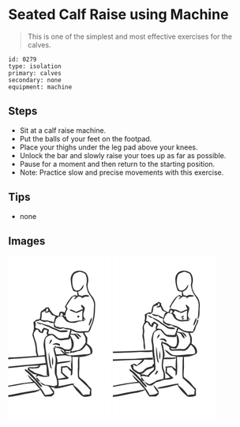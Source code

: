 # Seated Calf Raise using Machine
> This is one of the simplest and most effective exercises for the calves.

``` 
id: 0279 
type: isolation 
primary: calves 
secondary: none 
equipment: machine 
``` 

## Steps

 - Sit at a calf raise machine.
 - Put the balls of your feet on the footpad.
 - Place your thighs under the leg pad above your knees.
 - Unlock the bar and slowly raise your toes up as far as possible.
 - Pause for a moment and then return to the starting position.
 - Note: Practice slow and precise movements with this exercise.

## Tips

 - none

## Images

<svg width="208" height="250pt" viewBox="0 0 156 250" xmlns="http://www.w3.org/2000/svg">
  <g fill="#FFF">
    <path d="M0 0h156v250H0v-35.53c11.8-.96 23.2-4.55 34.91-6.19 4.51-.9 9.59-1.4 13.09-4.71.33.2.99.61 1.32.81 1.82 3.36 3.88 6.6 6.35 9.53 2.8-.19 5.62-.11 8.43-.19 2.61.26 3.93-2.43 5.63-3.93-.07-1.33-.12-2.66-.15-3.99-1.59-2.18-3.38-4.21-5.23-6.17 2.51.32 5.02.57 7.54.77l-3.64 1.32c10.25.24 19.87-3.5 29.75-5.57 2.96 5.97 7.78 10.69 12.44 15.34 4.07 4.37 10.86 3 15.77.97-.07-3.5-.02-7.01-.02-10.51-2.39-2.02-4.54-4.31-6.32-6.89-3.04-4.32-7.59-7.16-11.62-10.44-1.05-2.67-.63-5.74-.59-8.57.83-7.44.15-14.93.46-22.39 6.79.08 13.55-1.48 19.25-5.25 2.25-6.25-2.51-11.95-7.76-14.68.26-3.19.85-6.43.37-9.63-1.45-2.44-3.5-4.53-4.32-7.32 2.17-.25 4.39-.22 6.52-.73 2.71-2.09 3.17-5.77 4.28-8.8 4.66-8.6 5.31-18.73 5.44-28.34.28-3.72.48-7.55-1.02-11.06-1.27-4.25-4.81-7.12-6.96-10.86-2.95-4.72-4.35-10.69-2.71-16.12 1.19-5.05-.04-10.69-3.29-14.74-4.01-2.57-9.15-4.06-13.87-2.6-6.25.81-9.65 7.76-9.17 13.54.36 5.07 1.16 10.23 3.21 14.91.99 2.73 4.38 2.35 6.64 3.01.17 2.21.29 4.41.41 6.61-3.66-3.23-8.18-.22-10.68 2.92-3.31 4.03-5.87 8.62-8.34 13.19.67 1.12 1.33 2.23 1.99 3.36-.9 1.78-1.77 3.56-2.64 5.35-2.32-1.25-4.92-1.69-7.42-.72-.45 2.01-.93 4.02-1.45 6.02-1.65-.36-3.25-.85-4.86-1.35-4-.88-5.72-4.75-8.12-7.61-.65-1.43-1.36-2.82-2.14-4.18-1.37.05-2.73.1-4.1.16-2.09 2.51-5.07 3.96-7.5 6.07-2.17 3.46-.21 8.04-2.38 11.5-1.67.48-3.43.58-5.09 1.11-1.63 1.08-2.93 2.56-4.36 3.87.97 4.77 1.48 9.91-.32 14.56-.54 1.95-1.5 4.01-.73 6.05 2.47 7.14 4.86 14.52 4.75 22.17-.02 2.76.96 5.36 1.9 7.92-14.55.89-29.07 2.55-43.65 2.62V0z"/>
    <path d="M99.26 29.26c2.2-3.11 6.3-3.76 9.71-4.81 2.75 1.33 6.55 1.28 8.38 4.05 2.33 4.84 2.63 10.41 1.14 15.54.67 5.09 1.5 10.53 4.73 14.75 3.56 4.77 7.14 9.96 7.27 16.15-.86 9.76-.27 19.98-4.21 29.17-2.22 3.25-2.92 7.18-4.68 10.63-6.81-.54-14.03 1.83-20.48-1.21-3.84-1.77-7.82-3.58-12.14-3.57-2.1-.24-4.51.19-6.24-1.34-.64.15-1.94.46-2.58.61-2.5-.71-5.05-1.17-7.6-1.61-1.35-.62-1.62-2.33-2.42-3.47.92-2.63 1.62-5.34 2.31-8.04 1.22-1.26 2.65-2.3 3.93-3.5 1.77-.09 3.55-.2 5.32-.37 3.3 2.42 4.67 6.97 8.72 8.41 4.17 1.37 8.81 2.14 13.06.57 4.11-1.45 8.37-2.36 12.74-1.81-.9-1.07-1.75-2.17-2.57-3.31 1.47.6 2.91 1.25 4.38 1.85-1.6-2.51-4.37-4.69-3.87-8-.26-3.82 2.55-7.15 2.02-10.98-1.23-1.79-2.96-3.15-4.54-4.62-3.27 3.04 3.23 4.78 1.18 7.37-.41.01-1.24.05-1.66.07-2.55 1.45-5.27 2.58-8.05 3.56-2.91-1.72-5.87-3.64-9.38-3.69v1.58c3.33 1.24 6.57 2.75 9.97 3.82 3.22-.91 6.15-2.49 9.08-4.06.02 2.66-.42 5.31-.3 7.98-.08 2.53.73 5.28-.68 7.58-6.1-1.02-11.88 2.61-17.94 1.1-2.46-.24-3.93-2.52-5.65-4.02-.03-.65-.1-1.94-.13-2.58-1.63-.59-3.25-1.22-4.83-1.91 1.27-.31 2.58-.29 3.88-.21-.48-3.68 1.04-7.03 3.13-9.95-.73-1.38-1.43-2.77-2.13-4.17 3.65-4.99 6.46-10.57 10.68-15.12 1.4.21 2.8.4 4.21.58-1.34 1.28-2.43 2.77-3.15 4.47 2.3-1.26 4.21-3.08 6.36-4.55 1.95-.55 3.9.7 5.82 1.01-.17.49-.49 1.45-.65 1.93 2.33-1.27 4.59-3.5 7.46-2.86 1.47.14 4.07.64 3.84-1.67-3.36-1.4-7.21-1.63-10.23.67-1.71-.47-3.42-.9-5.14-1.26a72.69 72.69 0 0 0-1.44-5.25c4.59-1.55 9.18-5.62 8.47-10.92-2.34 3.62-4.34 8.71-9.31 9.08-4.24.99-6.31-3.54-7.09-6.9-1.13-5.51-1.31-11.64 1.3-16.77m7 61.94c-2.15.13-1.84 3.54.39 2.54 2.08-.24 1.86-3.41-.39-2.54m16.37 12.57c-.77.98.06 1.72.64 2.44 1.76-3.89 4.18-7.78 4.06-12.18-2.92 2.41-3.44 6.39-4.7 9.74zM58.09 80.38c.64.07 1.92.22 2.56.29l-.15 2.9c-.4.38-1.22 1.12-1.62 1.49-.79-.18-2.37-.53-3.16-.71.05 4.2 4.72 1.7 6.74.69 1.08 1.51 2.03 3.11 3.15 4.59 1.49 1.91 5.14.82 6.21 3.03-1.52 2.48-1.96 5.35-2.2 8.2-3.57-.8-7.09-1.8-10.65-2.64-2.74.37-5.46-.1-8.17-.49-.33-.63-.64-1.27-.94-1.9 1.43-2.84.88-6.05.85-9.09 2.11-1.22 4.18-2.81 6.76-2.71.2-1.22.41-2.43.62-3.65z"/>
    <path d="M80.07 87.09c1.18.66 2.98.96 2.9 2.69-.32.55-.98 1.65-1.3 2.2-1.05-.13-2.09-.24-3.13-.36.53-1.5 1.04-3.02 1.53-4.53zM47.89 97.84c2.03.95 4.03 2.03 6.22 2.57 1.99.19 3.94-.48 5.93-.54 2.79 1.25 5.98 3.61 9.08 1.94-.34 2.37-.03 4.73.8 6.97 2.38.71 4.65 1.74 7.05 2.4 2.38.83 4.74-.48 7.01-1.07 3 2.34 6.87 1.89 10.4 2.51-1.12 4.03-2.31 8.03-3.45 12.06-5.23-.38-10.89 2.82-15.72-.06-2.52-1.74-4.5-4.22-7.29-5.56-2.33-.32-4.69-.03-7.02-.14-.33-2.15.54-4.18 1.11-6.21-2.31-1.86-5.24-2.61-8.06-3.29-1.91 1.85-3.03 4.23-3.79 6.74-1.14-1.56-1.86-3.61-3.55-4.68-1.87-.68-3.82-1.13-5.65-1.95.35-1.89.62-3.8.95-5.69-.33-1.01-.66-2.01-.99-3.02 1.72-2.28 4.89-1.29 6.97-2.98m-5.37 3.09c1.78 2.14 4.67 2.64 7 3.94l-.25-1.78c4.11 2.6 8.85 3.75 13.28 5.61 3.93 2.66 8.69 3.52 12.8 5.82 4.35 2.77 9.67 1.57 14.47 1.16l.48-1.59c-4.26-2.29-9.27 1-13.53-1.3-3.86-1.81-7.99-3-11.71-5.09-4.39-2.61-9.65-2.9-14.27-4.98-2.86-.12-5.41-1.64-8.27-1.79z"/>
    <path d="M52.26 117.49c.94-1.76 1.68-3.61 2.5-5.42 1.56.42 3.13.83 4.71 1.21-.85 2.43-2.12 5.47.17 7.55-5.41 3.5-5.89 10.34-6.12 16.15.94 4.59 1.84 9.2 1.79 13.91-3.18.38-6.35.75-9.53 1.11-2.96-7.73-1.29-16.49-4.9-23.97-.52-2.75-1.83-5.29-2.27-8.05-.07-3.16 2.17-5.5 4.01-7.78.73.17 2.18.52 2.9.7.61 3.22 3.59 4.93 6.74 4.59zM96.32 113.53c5.07 3.11 11.22 4.35 17.11 3.59.56 2.22 1.95 4 3.2 5.86 1.09 2.83.78 5.96.86 8.93-2.68 4.42-5.75 9.2-10.67 11.33-3.15.78-6.36 1.27-9.52 2.03-.61-.32-1.21-.65-1.81-.98 2.6-2.84 4.34-6.39 3.88-10.33.48-5.56-4.01-9.56-5.6-14.45 2.06.69 4.22.97 6.39.72 2.1 1.74 3.36 4.24 5.35 6.08.95.16 2.25.54 2.65-.67-1.53-2.73-4.01-4.71-5.88-7.18-2.43.22-4.88.33-7.3-.03.45-1.63.9-3.26 1.34-4.9m6.33 4.31c2.5 2.06 4.63 6.2 8.3 5.9-1.76-3.06-4.73-5.42-8.3-5.9z"/>
    <path d="M56.55 126.56c1.56-4.13 5.97-5.42 9.88-6.15 4.52 2.74 7.76 7.82 13.48 8.19 4.42-.32 8.8-1.09 13.19-1.61.2-.75.59-2.25.79-3 1.81 5.05 3.38 10.71 1.59 15.98-.74 2.21-3.43 2.85-5.5 2.55-2.65.04-5.21-.75-7.29-2.4-2.97-2.21-6.89-1.92-10.37-1.59-.02-.49-.07-1.47-.1-1.96-1.14 1.25-2.27 2.49-3.45 3.7-.06 5.43 2.54 10.38 3.03 15.72 1.04 8.49-2.98 17.09-.3 25.47 2.04 4.77 3.35 9.97 2.46 15.18-2.19.63-4.41 2.11-6.75 1.22-3.67-1.03-7.45-1.44-11.24-1.74-2.83-1.35-5.39-3.22-8.24-4.54 1.5 1.72 2.98 3.58 4.98 4.75 2.98 1.19 6.52.64 9.22 2.54 2.33 2.86 4.21 6.07 6.24 9.15-3.22 3.34-8.05 3.04-12.28 3.49-3.36-7.34-8.76-13.37-14.01-19.38-4.53-3.58-8.36-7.91-12.65-11.75 1.78 4.4 5.15 7.78 8.34 11.17-12.63 1.14-25.08 3.69-37.57 5.91v-26.78c15.69-.93 31.22-4.23 46.98-3.73-4.62 3.87-11.09 2.05-16.59 2.83-.38 1.07-.76 2.15-1.13 3.22 4.24 3.06 8.28 8.24 14.08 7.3-.71 1.41-1.4 2.82-2.01 4.29 1.4-.75 2.77-1.55 4.15-2.34 5.37 1.94 11.29 2.53 16.85 1.02-.21-10.53-3.52-20.7-4.18-31.19-.69-8.49-3.19-17-1.6-25.52m7.7 1.43c-.75 2.11-1.6 4.19-2.34 6.32 2.56-1.49 4.42-3.96 4.28-7.03-.48.17-1.46.53-1.94.71m2.55 7.46c3.98-.61 8.17-.78 11.45 1.99.11-.94.23-1.88.35-2.81-3.46-3.03-8.7-2.37-11.8.82m-5.18 10.99c-.83 7.55.43 15.19 2.01 22.58.23 1.53 1.83 2.11 3.01 2.79-.43-1.04-.91-2.06-1.38-3.07-1.23-7.43-2.41-14.87-3.64-22.3m5.31 6.48c-.06 4.7-1.54 9.72.48 14.19 1.17-4.67 1.12-9.62-.48-14.19m-41.64 19.19c-.26 1.33-.08 2.72 1.29 3.36 3.89 2.71 6.66 6.62 10.24 9.69 4.61 4.2 7.78 9.82 12.63 13.72l2.27.7c-1.42-3.86-4.74-6.5-7.09-9.77-6.1-6.25-11.09-14-19.34-17.7m16.87 13.62c1.6 2.31 3.05 5.14 6.29 5.39-1.42-2.04-3-3.94-4.5-5.9l1.68-.65c-1.17.34-2.34.7-3.47 1.16z"/>
    <path d="M118.54 135.42c3.95 3.08 7.37 7.79 6.24 13.07-3.89 1.89-8.24.84-12.35 1.67-6.28.52-12.56 1.31-18.87 1.03 4.15 2.42 2.62 7.1 2.11 10.9-.73 3.44-.1 6.93-.11 10.39a36.208 36.208 0 0 0-6.39-4.96c-2.96.23-5.93.42-8.88.84-.01 3.31-.44 6.62-.08 9.92 2.56 1.98 4.67 4.45 7.03 6.65-3.87.58-7.59 1.93-11.51 2.09-.68-2.69-2.21-5.2-2.09-8.05.1-4.76-.34-9.58.64-14.27 6.37-1.33 12.91-1.92 19.22-3.4.4-.38 1.18-1.13 1.57-1.51-6.83.3-13.65 1.23-20.43 2.15.32-3.26-.35-6.46-1.6-9.46 4.33-.42 8.63-1.24 12.98-1.22 2.95.38 5.82 1.29 8.82 1.37-2.19-2.15-5.63-2.14-7.87-4.31 1.69-.07 3.39-.08 5.09-.02.16-.49.47-1.46.63-1.94-1.72.15-3.44.27-5.16.33-.11-.49-.34-1.48-.45-1.97 2.51-.14 5.32.73 7.56-.76.55 1.65-1.46 2.23-1.59 3.74 4.43-.22 8.8-.83 12.83-2.74 6.02.03 9.55-5.18 12.66-9.54z"/>
    <path d="M70.01 139.4c5.11.68 10.15 1.99 14.59 4.68.32 1.47.76 2.91 1.3 4.3-1.82-2.39-3.94-4.7-6.99-5.46 1.62 2.47 3.69 4.59 5.89 6.54-4 .04-8 .16-11.99.33-.72-2.82-1.53-5.61-2.49-8.35l1.66.08c-.49-.53-1.48-1.59-1.97-2.12zM15.99 156.13c13.1-.97 26.19-2.21 39.29-3.14.54 3.35 1.1 6.69 1.67 10.04-18.92 2.54-38.01 3.08-56.95 5.45v-11.19c5.3-.78 10.65-.99 15.99-1.16zM97.39 153.52c3.1.17 6.21.22 9.33.15-1.67 6.35-.32 12.97-1.09 19.42.04 4.29-.22 8.72.73 12.9 6.06 5.79 12.49 11.23 18.02 17.57-.3 2.46-.54 4.94-.81 7.42-3.3-.35-6.6-.06-9.82.71-3.81-5.82-8.6-11.2-14.49-14.95.19-.75.37-1.51.52-2.28-2.01-.29-4.06-.2-6.03.3-5.7 1.36-11.49 2.36-17.22 3.57.02-3.28.01-6.56-.5-9.8 4.79-.25 9.68-.2 14.32-1.57.63-.48 1.06-1.18 1.58-1.77-3.74-2.2-6.63-5.46-9.88-8.27.09-2.3.2-4.59.28-6.88 2.38-.18 4.77-.41 7.14-.79 1.53 2.3 3.09 4.68 5.58 6.04.2 2.21.12 4.42-.18 6.62 3.11-.25 2.53-3.71 2.7-5.91.8-7.49-.23-14.99-.18-22.48zM49.13 166.47c2.82-.36 5.67-.43 8.49-.83 1.27 5.18.2 10.5 1.02 15.73.57.09 1.7.28 2.27.37-2.5.57-5.24 1.24-7.69.09-5.08-2.54-11.39-2.33-15.81-6.2-1.3-1.05-2.82-1.75-4.34-2.38-.41-.56-1.22-1.69-1.63-2.26 5.04.47 10.18.63 15.11-.71 1.01-1.16 1.63-2.6 2.58-3.81zM14.84 196.54c8.26-1.87 16.71-2.92 25.16-3.39 2.5 3.36 5.16 6.64 8.42 9.3-1.75.74-3.54 1.38-5.41 1.73-10.38 1.92-20.9 3.12-31.19 5.54-3.89.85-7.82 1.53-11.75 2.21l-.07-.87v-11.84c4.86-1.34 9.93-1.61 14.84-2.68z"/>
  </g>
  <g fill="#333">
    <path d="M104.05 23.53c4.72-1.46 9.86.03 13.87 2.6 3.25 4.05 4.48 9.69 3.29 14.74-1.64 5.43-.24 11.4 2.71 16.12 2.15 3.74 5.69 6.61 6.96 10.86 1.5 3.51 1.3 7.34 1.02 11.06-.13 9.61-.78 19.74-5.44 28.34-1.11 3.03-1.57 6.71-4.28 8.8-2.13.51-4.35.48-6.52.73.82 2.79 2.87 4.88 4.32 7.32.48 3.2-.11 6.44-.37 9.63 5.25 2.73 10.01 8.43 7.76 14.68-5.7 3.77-12.46 5.33-19.25 5.25-.31 7.46.37 14.95-.46 22.39-.04 2.83-.46 5.9.59 8.57 4.03 3.28 8.58 6.12 11.62 10.44 1.78 2.58 3.93 4.87 6.32 6.89 0 3.5-.05 7.01.02 10.51-4.91 2.03-11.7 3.4-15.77-.97-4.66-4.65-9.48-9.37-12.44-15.34-9.88 2.07-19.5 5.81-29.75 5.57l3.64-1.32c-2.52-.2-5.03-.45-7.54-.77 1.85 1.96 3.64 3.99 5.23 6.17.03 1.33.08 2.66.15 3.99-1.7 1.5-3.02 4.19-5.63 3.93-2.81.08-5.63 0-8.43.19-2.47-2.93-4.53-6.17-6.35-9.53-.33-.2-.99-.61-1.32-.81-3.5 3.31-8.58 3.81-13.09 4.71-11.71 1.64-23.11 5.23-34.91 6.19v-3.41l.07.87c3.93-.68 7.86-1.36 11.75-2.21 10.29-2.42 20.81-3.62 31.19-5.54 1.87-.35 3.66-.99 5.41-1.73-3.26-2.66-5.92-5.94-8.42-9.3-8.45.47-16.9 1.52-25.16 3.39-4.91 1.07-9.98 1.34-14.84 2.68v-1.76c12.49-2.22 24.94-4.77 37.57-5.91-3.19-3.39-6.56-6.77-8.34-11.17 4.29 3.84 8.12 8.17 12.65 11.75 5.25 6.01 10.65 12.04 14.01 19.38 4.23-.45 9.06-.15 12.28-3.49-2.03-3.08-3.91-6.29-6.24-9.15-2.7-1.9-6.24-1.35-9.22-2.54-2-1.17-3.48-3.03-4.98-4.75 2.85 1.32 5.41 3.19 8.24 4.54 3.79.3 7.57.71 11.24 1.74 2.34.89 4.56-.59 6.75-1.22.89-5.21-.42-10.41-2.46-15.18-2.68-8.38 1.34-16.98.3-25.47-.49-5.34-3.09-10.29-3.03-15.72 1.18-1.21 2.31-2.45 3.45-3.7.03.49.08 1.47.1 1.96 3.48-.33 7.4-.62 10.37 1.59 2.08 1.65 4.64 2.44 7.29 2.4 2.07.3 4.76-.34 5.5-2.55 1.79-5.27.22-10.93-1.59-15.98-.2.75-.59 2.25-.79 3-4.39.52-8.77 1.29-13.19 1.61-5.72-.37-8.96-5.45-13.48-8.19-3.91.73-8.32 2.02-9.88 6.15-1.59 8.52.91 17.03 1.6 25.52.66 10.49 3.97 20.66 4.18 31.19-5.56 1.51-11.48.92-16.85-1.02-1.38.79-2.75 1.59-4.15 2.34.61-1.47 1.3-2.88 2.01-4.29-5.8.94-9.84-4.24-14.08-7.3.37-1.07.75-2.15 1.13-3.22 5.5-.78 11.97 1.04 16.59-2.83-15.76-.5-31.29 2.8-46.98 3.73v-2.2c18.94-2.37 38.03-2.91 56.95-5.45-.57-3.35-1.13-6.69-1.67-10.04-13.1.93-26.19 2.17-39.29 3.14-5.34.17-10.69.38-15.99 1.16v-2.68c14.58-.07 29.1-1.73 43.65-2.62-.94-2.56-1.92-5.16-1.9-7.92.11-7.65-2.28-15.03-4.75-22.17-.77-2.04.19-4.1.73-6.05 1.8-4.65 1.29-9.79.32-14.56 1.43-1.31 2.73-2.79 4.36-3.87 1.66-.53 3.42-.63 5.09-1.11 2.17-3.46.21-8.04 2.38-11.5 2.43-2.11 5.41-3.56 7.5-6.07 1.37-.06 2.73-.11 4.1-.16.78 1.36 1.49 2.75 2.14 4.18 2.4 2.86 4.12 6.73 8.12 7.61 1.61.5 3.21.99 4.86 1.35.52-2 1-4.01 1.45-6.02 2.5-.97 5.1-.53 7.42.72.87-1.79 1.74-3.57 2.64-5.35-.66-1.13-1.32-2.24-1.99-3.36 2.47-4.57 5.03-9.16 8.34-13.19 2.5-3.14 7.02-6.15 10.68-2.92-.12-2.2-.24-4.4-.41-6.61-2.26-.66-5.65-.28-6.64-3.01-2.05-4.68-2.85-9.84-3.21-14.91-.48-5.78 2.92-12.73 9.17-13.54m-4.79 5.73c-2.61 5.13-2.43 11.26-1.3 16.77.78 3.36 2.85 7.89 7.09 6.9 4.97-.37 6.97-5.46 9.31-9.08.71 5.3-3.88 9.37-8.47 10.92a72.69 72.69 0 0 1 1.44 5.25c1.72.36 3.43.79 5.14 1.26 3.02-2.3 6.87-2.07 10.23-.67.23 2.31-2.37 1.81-3.84 1.67-2.87-.64-5.13 1.59-7.46 2.86.16-.48.48-1.44.65-1.93-1.92-.31-3.87-1.56-5.82-1.01-2.15 1.47-4.06 3.29-6.36 4.55.72-1.7 1.81-3.19 3.15-4.47-1.41-.18-2.81-.37-4.21-.58-4.22 4.55-7.03 10.13-10.68 15.12.7 1.4 1.4 2.79 2.13 4.17-2.09 2.92-3.61 6.27-3.13 9.95-1.3-.08-2.61-.1-3.88.21 1.58.69 3.2 1.32 4.83 1.91.03.64.1 1.93.13 2.58 1.72 1.5 3.19 3.78 5.65 4.02 6.06 1.51 11.84-2.12 17.94-1.1 1.41-2.3.6-5.05.68-7.58-.12-2.67.32-5.32.3-7.98-2.93 1.57-5.86 3.15-9.08 4.06-3.4-1.07-6.64-2.58-9.97-3.82v-1.58c3.51.05 6.47 1.97 9.38 3.69 2.78-.98 5.5-2.11 8.05-3.56.42-.02 1.25-.06 1.66-.07 2.05-2.59-4.45-4.33-1.18-7.37 1.58 1.47 3.31 2.83 4.54 4.62.53 3.83-2.28 7.16-2.02 10.98-.5 3.31 2.27 5.49 3.87 8-1.47-.6-2.91-1.25-4.38-1.85.82 1.14 1.67 2.24 2.57 3.31-4.37-.55-8.63.36-12.74 1.81-4.25 1.57-8.89.8-13.06-.57-4.05-1.44-5.42-5.99-8.72-8.41-1.77.17-3.55.28-5.32.37-1.28 1.2-2.71 2.24-3.93 3.5-.69 2.7-1.39 5.41-2.31 8.04.8 1.14 1.07 2.85 2.42 3.47 2.55.44 5.1.9 7.6 1.61.64-.15 1.94-.46 2.58-.61 1.73 1.53 4.14 1.1 6.24 1.34 4.32-.01 8.3 1.8 12.14 3.57 6.45 3.04 13.67.67 20.48 1.21 1.76-3.45 2.46-7.38 4.68-10.63 3.94-9.19 3.35-19.41 4.21-29.17-.13-6.19-3.71-11.38-7.27-16.15-3.23-4.22-4.06-9.66-4.73-14.75 1.49-5.13 1.19-10.7-1.14-15.54-1.83-2.77-5.63-2.72-8.38-4.05-3.41 1.05-7.51 1.7-9.71 4.81M58.09 80.38c-.21 1.22-.42 2.43-.62 3.65-2.58-.1-4.65 1.49-6.76 2.71.03 3.04.58 6.25-.85 9.09.3.63.61 1.27.94 1.9 2.71.39 5.43.86 8.17.49 3.56.84 7.08 1.84 10.65 2.64.24-2.85.68-5.72 2.2-8.2-1.07-2.21-4.72-1.12-6.21-3.03-1.12-1.48-2.07-3.08-3.15-4.59-2.02 1.01-6.69 3.51-6.74-.69.79.18 2.37.53 3.16.71.4-.37 1.22-1.11 1.62-1.49l.15-2.9c-.64-.07-1.92-.22-2.56-.29m21.98 6.71c-.49 1.51-1 3.03-1.53 4.53 1.04.12 2.08.23 3.13.36.32-.55.98-1.65 1.3-2.2.08-1.73-1.72-2.03-2.9-2.69M47.89 97.84c-2.08 1.69-5.25.7-6.97 2.98.33 1.01.66 2.01.99 3.02-.33 1.89-.6 3.8-.95 5.69 1.83.82 3.78 1.27 5.65 1.95 1.69 1.07 2.41 3.12 3.55 4.68.76-2.51 1.88-4.89 3.79-6.74 2.82.68 5.75 1.43 8.06 3.29-.57 2.03-1.44 4.06-1.11 6.21 2.33.11 4.69-.18 7.02.14 2.79 1.34 4.77 3.82 7.29 5.56 4.83 2.88 10.49-.32 15.72.06 1.14-4.03 2.33-8.03 3.45-12.06-3.53-.62-7.4-.17-10.4-2.51-2.27.59-4.63 1.9-7.01 1.07-2.4-.66-4.67-1.69-7.05-2.4-.83-2.24-1.14-4.6-.8-6.97-3.1 1.67-6.29-.69-9.08-1.94-1.99.06-3.94.73-5.93.54-2.19-.54-4.19-1.62-6.22-2.57m4.37 19.65c-3.15.34-6.13-1.37-6.74-4.59-.72-.18-2.17-.53-2.9-.7-1.84 2.28-4.08 4.62-4.01 7.78.44 2.76 1.75 5.3 2.27 8.05 3.61 7.48 1.94 16.24 4.9 23.97 3.18-.36 6.35-.73 9.53-1.11.05-4.71-.85-9.32-1.79-13.91.23-5.81.71-12.65 6.12-16.15-2.29-2.08-1.02-5.12-.17-7.55-1.58-.38-3.15-.79-4.71-1.21-.82 1.81-1.56 3.66-2.5 5.42m44.06-3.96c-.44 1.64-.89 3.27-1.34 4.9 2.42.36 4.87.25 7.3.03 1.87 2.47 4.35 4.45 5.88 7.18-.4 1.21-1.7.83-2.65.67-1.99-1.84-3.25-4.34-5.35-6.08-2.17.25-4.33-.03-6.39-.72 1.59 4.89 6.08 8.89 5.6 14.45.46 3.94-1.28 7.49-3.88 10.33.6.33 1.2.66 1.81.98 3.16-.76 6.37-1.25 9.52-2.03 4.92-2.13 7.99-6.91 10.67-11.33-.08-2.97.23-6.1-.86-8.93-1.25-1.86-2.64-3.64-3.2-5.86-5.89.76-12.04-.48-17.11-3.59m22.22 21.89c-3.11 4.36-6.64 9.57-12.66 9.54-4.03 1.91-8.4 2.52-12.83 2.74.13-1.51 2.14-2.09 1.59-3.74-2.24 1.49-5.05.62-7.56.76.11.49.34 1.48.45 1.97 1.72-.06 3.44-.18 5.16-.33-.16.48-.47 1.45-.63 1.94-1.7-.06-3.4-.05-5.09.02 2.24 2.17 5.68 2.16 7.87 4.31-3-.08-5.87-.99-8.82-1.37-4.35-.02-8.65.8-12.98 1.22 1.25 3 1.92 6.2 1.6 9.46 6.78-.92 13.6-1.85 20.43-2.15-.39.38-1.17 1.13-1.57 1.51-6.31 1.48-12.85 2.07-19.22 3.4-.98 4.69-.54 9.51-.64 14.27-.12 2.85 1.41 5.36 2.09 8.05 3.92-.16 7.64-1.51 11.51-2.09-2.36-2.2-4.47-4.67-7.03-6.65-.36-3.3.07-6.61.08-9.92 2.95-.42 5.92-.61 8.88-.84 2.31 1.42 4.46 3.07 6.39 4.96.01-3.46-.62-6.95.11-10.39.51-3.8 2.04-8.48-2.11-10.9 6.31.28 12.59-.51 18.87-1.03 4.11-.83 8.46.22 12.35-1.67 1.13-5.28-2.29-9.99-6.24-13.07m-48.53 3.98c.49.53 1.48 1.59 1.97 2.12l-1.66-.08c.96 2.74 1.77 5.53 2.49 8.35 3.99-.17 7.99-.29 11.99-.33-2.2-1.95-4.27-4.07-5.89-6.54 3.05.76 5.17 3.07 6.99 5.46-.54-1.39-.98-2.83-1.3-4.3-4.44-2.69-9.48-4-14.59-4.68m27.38 14.12c-.05 7.49.98 14.99.18 22.48-.17 2.2.41 5.66-2.7 5.91.3-2.2.38-4.41.18-6.62-2.49-1.36-4.05-3.74-5.58-6.04-2.37.38-4.76.61-7.14.79-.08 2.29-.19 4.58-.28 6.88 3.25 2.81 6.14 6.07 9.88 8.27-.52.59-.95 1.29-1.58 1.77-4.64 1.37-9.53 1.32-14.32 1.57.51 3.24.52 6.52.5 9.8 5.73-1.21 11.52-2.21 17.22-3.57 1.97-.5 4.02-.59 6.03-.3-.15.77-.33 1.53-.52 2.28 5.89 3.75 10.68 9.13 14.49 14.95 3.22-.77 6.52-1.06 9.82-.71.27-2.48.51-4.96.81-7.42-5.53-6.34-11.96-11.78-18.02-17.57-.95-4.18-.69-8.61-.73-12.9.77-6.45-.58-13.07 1.09-19.42-3.12.07-6.23.02-9.33-.15m-48.26 12.95c-.95 1.21-1.57 2.65-2.58 3.81-4.93 1.34-10.07 1.18-15.11.71.41.57 1.22 1.7 1.63 2.26 1.52.63 3.04 1.33 4.34 2.38 4.42 3.87 10.73 3.66 15.81 6.2 2.45 1.15 5.19.48 7.69-.09-.57-.09-1.7-.28-2.27-.37-.82-5.23.25-10.55-1.02-15.73-2.82.4-5.67.47-8.49.83z"/>
    <path d="M106.26 91.2c2.25-.87 2.47 2.3.39 2.54-2.23 1-2.54-2.41-.39-2.54zM122.63 103.77c1.26-3.35 1.78-7.33 4.7-9.74.12 4.4-2.3 8.29-4.06 12.18-.58-.72-1.41-1.46-.64-2.44zM42.52 100.93c2.86.15 5.41 1.67 8.27 1.79 4.62 2.08 9.88 2.37 14.27 4.98 3.72 2.09 7.85 3.28 11.71 5.09 4.26 2.3 9.27-.99 13.53 1.3l-.48 1.59c-4.8.41-10.12 1.61-14.47-1.16-4.11-2.3-8.87-3.16-12.8-5.82-4.43-1.86-9.17-3.01-13.28-5.61l.25 1.78c-2.33-1.3-5.22-1.8-7-3.94zM102.65 117.84c3.57.48 6.54 2.84 8.3 5.9-3.67.3-5.8-3.84-8.3-5.9zM64.25 127.99c.48-.18 1.46-.54 1.94-.71.14 3.07-1.72 5.54-4.28 7.03.74-2.13 1.59-4.21 2.34-6.32zM66.8 135.45c3.1-3.19 8.34-3.85 11.8-.82-.12.93-.24 1.87-.35 2.81-3.28-2.77-7.47-2.6-11.45-1.99zM61.62 146.44c1.23 7.43 2.41 14.87 3.64 22.3.47 1.01.95 2.03 1.38 3.07-1.18-.68-2.78-1.26-3.01-2.79-1.58-7.39-2.84-15.03-2.01-22.58zM66.93 152.92c1.6 4.57 1.65 9.52.48 14.19-2.02-4.47-.54-9.49-.48-14.19zM25.29 172.11c8.25 3.7 13.24 11.45 19.34 17.7 2.35 3.27 5.67 5.91 7.09 9.77l-2.27-.7c-4.85-3.9-8.02-9.52-12.63-13.72-3.58-3.07-6.35-6.98-10.24-9.69-1.37-.64-1.55-2.03-1.29-3.36zM42.16 185.73c1.13-.46 2.3-.82 3.47-1.16l-1.68.65c1.5 1.96 3.08 3.86 4.5 5.9-3.24-.25-4.69-3.08-6.29-5.39z"/>
  </g>
</svg>

<svg width="208" height="250pt" viewBox="0 0 156 250" xmlns="http://www.w3.org/2000/svg">
  <g fill="#FFF">
    <path d="M0 0h156v250H0v-35.54c11.16-.88 21.94-4.22 32.98-5.88 5.59-.68 11.09-2.18 16.13-4.71 1.8 3.57 3.97 6.94 6.53 10.01 3.34-.27 6.71.06 10.05-.33 1.59-.96 2.74-2.48 4.05-3.76a175.7 175.7 0 0 1-.22-3.93c-2.29-3.48-4.64-7.08-8.24-9.33 1.84 4.18 4.29 8.08 7.35 11.47-3.64 2.94-8.28 3.32-12.77 3.52-3.32-7.37-8.77-13.38-14.03-19.38-4.49-3.61-8.33-7.93-12.61-11.77 1.78 4.44 5.22 7.81 8.43 11.23-12.67 1.11-25.18 3.54-37.65 5.97V159.8c14.95-.7 29.89-1.87 44.87-1.43-2.43 3.04-5.73 5.2-8.28 8.13-1.48-.86-2.75-2.59-4.61-2.49-1.83.55-3.45 1.59-5.15 2.44 1.24 3.12 2.09 6.78 5.06 8.77 2.97 2.03 5.7 4.95 9.53 5.1.25 1.18.46 2.38.63 3.58 1.24-.45 2.43-1.01 3.64-1.53 3.12.7 6.28 1.18 9.43 1.71.05-.47.16-1.4.22-1.87 2.36-2.64 5-4.98 7.72-7.24 2.4-1.9 1.59-5.35 1.55-8-.69-4.94-.19-9.96-1.18-14.86-1.21-6.03-.51-12.26-1.82-18.28-1.1-5.41-.83-11.15.88-16.39 1.86-3.75 6.02-4.44 9.81-4.48 3.53 3.78 6.16 9.07 11.68 10.24 3.83.38 7.69.33 11.53.37.32-.95.64-1.91.96-2.86.88 5.16 2.03 10.85-.23 15.8-2.34 3.71-7.36 1.61-10.16-.41-2.7-2.91-6.47-4.47-10.42-4.65-.19-.54-.56-1.62-.75-2.16-.82 1.99-2.11 4.08-1.27 6.3 1.64 6.66 3.17 13.66 1.75 20.51-.98 4.24-1.22 8.61-1.11 12.95.13 3.12 2.01 5.79 2.47 8.84.67 2.95.37 5.97.1 8.95-3.98 1.61-8.53 1.56-12.24 3.88-2.83 1.82-5.89 3.23-8.96 4.62-2.73-1.22-5.43-2.54-8.13-3.84 2.48 2.7 5.32 6.24 9.44 5.71 3.49.08 5.69-3.02 8.37-4.74 3.06-1.03 6.3-1.49 9.24-2.88 5.44-2.78 12.67.2 17.44-4.15-3.59-2.53-6.77-5.55-9.97-8.54.09-2.29.18-4.57.26-6.86 2.39-.2 4.77-.44 7.14-.75 1.6 2.33 3.42 4.53 5.66 6.27.06 2.24.1 4.49.2 6.73.8-1.1 2.2-1.91 2.1-3.46.91-8.42.09-16.87-.03-25.3 3.08.12 6.17.17 9.26.14-.41 2.39-.82 4.79-.76 7.23.2 8.43-.84 16.88.39 25.27 6.39 5.39 12.49 11.16 18.11 17.36-.27 2.45-.52 4.9-.77 7.35-3.3-.15-6.59.17-9.84.73-3.94-5.84-8.8-11.17-14.69-15.09.3-.51.91-1.53 1.21-2.04-2.41-.12-4.86-.16-7.22.44-7.18 1.71-14.5 2.78-21.64 4.66-1.4.4-3 .7-3.83 2.05 10.47.57 20.33-3.43 30.41-5.49 3.4 6.57 8.71 11.9 14.15 16.8 4.34 2.52 9.65 1.25 14.05-.46-.06-3.5-.01-7-.01-10.5-2.4-2.05-4.57-4.36-6.36-6.96-3.05-4.29-7.57-7.13-11.58-10.4-1.16-2.97-.63-6.4-.53-9.54.82-7.12-.04-14.29.4-21.42 6.83.05 13.65-1.5 19.35-5.36 1.99-6.28-2.65-11.83-7.88-14.6.26-3.11.92-6.28.29-9.39-.87-2.4-2.11-4.66-2.89-7.1 1.37.02 2.74.04 4.12.08 2.09-2.07 3.87-4.53 4.52-7.45.97-4.44 4.44-7.98 4.3-12.73-.54.33-1.63.99-2.18 1.33.09 3.85-2.38 6.96-3.77 10.36-.88 2.22-1.69 4.47-2.65 6.65-5.04-1.03-10.58-.08-15.18-2.81-3.2-1.69-5.88-4.34-9.36-5.5-3.03-1.02-6.13-1.8-9.11-2.98-4.01-1.12-9.65-1.7-10.55-6.69 1.56-3.97 2.81-8.36 6.9-10.49 2.4.53 5.61.41 6.79 3.05 1.69 3.7 4.06 7.56 8.27 8.67 5.45 2.68 11.4.05 17.12.62-.91-1.07-1.79-2.15-2.66-3.24 1.49.6 2.96 1.26 4.44 1.88-1.6-2.46-4.21-4.71-3.83-7.93-.14-3.82 2.36-7.2 2.02-11.03-1.28-1.89-3.13-3.29-4.83-4.78-1.85 2.94 2.66 4.97 1.48 7.46-.42.07-1.27.2-1.7.27-2.59 1.25-5.23 2.37-7.91 3.41-3.28-2.05-6.83-3.71-10.78-3.83-1.63-.62-3.35-1-5.09-1.13.7-2.16 1.16-4.47 2.55-6.33 3.01-4.08 5.36-8.64 8.88-12.35 1.38.17 2.75.32 4.13.47-1.15 1.51-2.27 3.05-3.29 4.65 2.35-1.37 4.41-3.18 6.74-4.59 1.91-.49 3.86.6 5.76.86-.22.54-.65 1.63-.87 2.17 1.6-1 3.17-2.1 4.93-2.82 2.54-.31 5.25.11 7.52-1.37-3.66-1.67-7.84-2.3-11.33.14-1.67-.43-3.34-.84-5.02-1.22-.45-1.73-.92-3.46-1.43-5.17 4.66-1.73 8.96-5.74 8.59-11.1-2.51 3.91-5.02 9.65-10.59 9.21-3.2.36-4.69-3.1-5.58-5.56-1.54-5.45-1.7-11.49.28-16.85 1.6-4.17 6.57-4.89 10.31-6.14 2.96 1.39 7.27 1.4 8.78 4.78 1.59 4.08 2.33 8.65 1.13 12.94-.77 2.69.19 5.37.72 8.01 1.31 8.99 10.59 14.51 10.87 23.88-.38 7.81-.58 15.63-1.74 23.38 4.31-5.44 2.52-12.93 3.23-19.34.9-6.03-.95-12.35-5.03-16.88-4.38-5.21-7.65-12.26-5.92-19.15 1.5-5.39.48-11.55-3.09-15.92-3.99-2.52-9.07-4.02-13.75-2.59-6.25.79-9.7 7.71-9.25 13.5.36 5.08 1.15 10.25 3.21 14.95.99 2.76 4.45 2.36 6.73 3.05.08 2.23.14 4.46.19 6.69-1.55-.57-3.11-2.47-4.9-1.36-7 3.03-9.86 10.74-13.73 16.75.32 1.58.61 3.16.88 4.75l-.79-.93c-.73 1.76-1.41 3.55-2.26 5.26-2.39-1.06-4.58-2.5-6.91-3.68-1.2-2.48-2.41-4.97-3.91-7.29.03-.64.1-1.92.13-2.55-1.18-.9-2.26-1.99-3.65-2.54-3.09 1.77-6.25 3.48-9.07 5.66-1.64 3.36-1.83 7.2-2.71 10.79-3.76-.92-6.98.77-9.75 3.15.59 2.88.85 5.88-.24 8.68.06.51.2 1.53.26 2.04-1.57 3.35-3.86 6.82-3.07 10.71.79 3.63-.05 7.24-.44 10.84.57 4.03 1.97 7.97 1.78 12.09-.12 3.24.16 6.59 2.11 9.31 1.11-4.82-.69-9.57-.68-14.39 0-3.89-1.65-7.74-.63-11.62 1.18-3.47-.87-6.95-.29-10.46.73-2.37 2.69-4.02 4.34-5.76.73.33 1.46.67 2.19 1 .61 3.47 3.45 5.42 6.64 6.34.89-1.82 1.67-3.7 2.34-5.62 1.26.66 2.53 1.31 3.79 1.95-1.02 2.4-1.88 4.93-.89 7.51-2.16 1.9-4.64 3.87-5.23 6.86-.96 4.17-2.55 8.47-1.35 12.78.9 3.85 1.02 7.8.94 11.73-19.96.98-39.94 1.38-59.91 2.05V0m122.16 105.65c1.12.19 1.81-.29 2.09-1.42 1.49-3.23 3.13-6.56 3.17-10.19-3.42 2.84-3.89 7.64-5.26 11.61m-55.35 20.23c2.28-1.52 4.21-3.6 4.58-6.44-3.2.39-3.54 4.02-4.58 6.44m3.97 1.6c2.03.31 4.07.55 6.12.77 1.46 1.14 2.98 2.21 4.53 3.24.83-5.98-7.07-7.04-10.65-4.01m-4.92 10.61c-.51 7.53.13 15.12 1.81 22.48.38 1.11 1.61 1.6 2.37 2.42-2.47-8.1-2.2-16.69-4.18-24.9m5.41 19.94c1.52-4.56.86-9.38.1-14.01-.61 4.61-1.56 9.48-.1 14.01m-46.08 13.83l.24 2.66c4.33 2.98 7.53 7.17 11.41 10.65 4.79 4.49 8.24 10.23 13.3 14.44.37-.27 1.11-.81 1.49-1.08-2.35-3.26-5.03-6.26-7.76-9.18 1.16.44 3.5 1.34 4.66 1.78-1.68-2.26-3.68-4.34-4.79-6.99-.35.69-.71 1.39-1.06 2.09.4.71 1.18 2.12 1.57 2.83-1.81-1.55-3.56-3.2-5.05-5.06-3.62-5.08-8.63-9.05-14.01-12.14m41.49 2.4c-.74 2.23-1.97 4.23-3.28 6.17.86-.14 1.71-.27 2.57-.39a56.01 56.01 0 0 0 2.87-4.44c-.72-.45-1.44-.89-2.16-1.34z"/>
    <path d="M66.33 75.32c2.69 2.07 1.64-2.32 3.54-3.27.93 1.08 1.25 2.3.96 3.68-1.36 1.33-3.4 1.17-5.09 1.76 2 1.93 4.53.9 6.7.16.84 1.78 1.5 3.67 2.55 5.35 1.74 1.59 4.21 1.96 6.36 2.71-3.23 1.77-3.68 5.54-4.19 8.8-2.99-1.65-6.14-2.98-9.21-4.48-3.1-.29-6.05-1.35-9.09-1.99 2.28 3.18 6.02 4.55 9.83 3.47 1.87 2.46 4.82 3.88 7.91 3.92-.51 2.18-.37 4.41-.01 6.6 3.83 2.35 8.02 5.65 12.7 3.28 2.06 2.77 5.62 3.16 8.66 4.19-1.05 3.65-2.58 7.14-3.76 10.74-3.76.82-7.8.16-11.65.04-3.94-1.41-5.46-5.71-8.6-8.13-2.16-1.18-4.7-1.11-7.07-1.51a34.84 34.84 0 0 1 2.24-6.05c-2.02-1.69-4.26-3.08-6.54-4.38-2.47 1.15-3.65 3.56-4.58 5.98-.96-1.71-1.46-3.76-2.93-5.13-1.48-.97-3.15-1.56-4.71-2.36.62-2.88 1.41-5.79 1.06-8.77.48-.49 1.42-1.46 1.89-1.95.88.29 1.75.58 2.62.88 1.32-.72 2.64-1.43 3.97-2.12 1.22-2.88 1.44-6.01 1.62-9.1 1.6-.78 3.21-1.54 4.82-2.32M52.64 90.04c1.17 2.06 3.38 3.09 5.17 4.52.64-.14 1.28-.26 1.93-.39 3.44 3.5 8.45 4.71 11.93 8.16 3.02 2.42 6.62 4 9.55 6.55 3.76 3.26 9.01 2.5 13.61 2.77-1.82-4.18-6.91-2.21-10.33-3.29-3.47-2.13-6.87-4.41-10.28-6.63-4.56-3.87-10.06-6.38-15.5-8.73-1.94-1.16-3.94-2.23-6.08-2.96zM88.36 82.3c.83.79 1.65 1.58 2.48 2.37-.48.76-1.42 2.27-1.9 3.03-.71-.34-2.14-1.02-2.85-1.36a320.5 320.5 0 0 0 2.27-4.04zM103.48 87.04c3.34-.69 6.23-2.69 9.29-3.87-.25 4.78-.25 9.6-.23 14.41-5.69.23-13.46 1.78-16.91-4.11-.55-2.68-1.39-5.23-4.31-6.07 1.02-1.31 2.04-2.63 3.04-3.95 3.05 1.19 6.03 2.51 9.12 3.59m-.64 6.31c.83.21 2.48.63 3.3.85.84-1.01 1.61-2.07 2.01-3.33-1.85.65-3.59 1.54-5.31 2.48m1.91 2.58c.16 1.84 3.96.75 3-.92-1.25-.58-2.25-.27-3 .92zM97.93 115.31c.65-1.48 1.29-2.95 1.92-4.42 4.27 3.52 9.54 5.87 15.1 6.23.45 2.23 1.48 4.26 2.29 6.37.44 2.77.19 5.61.24 8.42-1.98 3.62-4.49 7.03-7.9 9.42-1.64 1.23-3.7.42-5.55.49-4.66 0-9.3.73-13.96.47-1.32.1-1.76-1.37-2.51-2.13 2.79.19 5.53.91 8.31.96 5.97-5.85 5.85-15.6 1.31-22.24l.12-2.39c1.75.66 3.58 1.1 5.31 1.83 2.64 2.16 2.47 6.75 6.61 7.21-.51-3.35-2.66-5.98-4.35-8.79-2.33-.38-4.65-.83-6.94-1.43m6.66.39c2.15 2.91 4.3 5.86 6.98 8.32.55-4.12-3.69-6.93-6.98-8.32z"/>
    <path d="M74.92 133.11c4.21.78 7.74 3.2 10.98 5.86-.77 2.65 1.25 5.69 4.14 5.41 5.97-.2 11.95-.26 17.91.21 5.08-.54 7.7-5.62 10.61-9.19 3.94 3.09 7.35 7.8 6.23 13.09-1.23.44-2.48.83-3.74 1.16-9.25.01-18.43 2.16-27.69 1.47-6.01-.4-8.95-6.93-14.68-8.22 2 2.71 4.36 5.15 6.95 7.3 3.23 2.67 7.86 1.61 11.29 3.85-6.33 1.56-12.87.06-19.27 1.09 2.21-4.66.07-9.47-.57-14.2-.4-2.7-1.34-5.25-2.16-7.83zM41.09 146.27c6.25-.51 12.68 1.1 18.79-.84.44 3.58.94 7.15 1.12 10.75l1.14-1.83c-.15.55-.47 1.66-.62 2.22.34 2.48.59 4.97.83 7.47l-1.86 1.29c-.18.61-.53 1.82-.71 2.43-3.4 1.19-7.32 1.32-10.19 3.72-2.43 1.83-4.1 5.02-7.41 5.35-3.34 1.05-5.8-2.22-8.63-3.41-3.14-1.45-2.26-5.5-2.65-8.26 1.47.92 2.92 1.87 4.34 2.86 4.77-2.59 9.99-5.19 12.53-10.28 4.56.34 9.16.63 13.67-.33l-1.35-2.52c-8.72.28-17.44.63-26.1 1.69-11.33.36-22.67.3-33.99.83v-9.61c13.71-.03 27.39-.9 41.09-1.53zM77.07 157.21c5.63-.08 11.31.15 16.9-.7.5-.31 1.51-.93 2.02-1.24-.47 5.7-.87 11.41-.37 17.13a50.742 50.742 0 0 0-6.46-4.86c-3.36.21-6.73.45-10.02 1.18.31.24.93.74 1.24.99-.17 2.85-.52 5.72-.21 8.58 2.58 1.92 4.69 4.38 7.07 6.53-2.63.63-5.3 1.11-7.95 1.67.46-4.69-.05-9.49-2-13.81-2.29-4.89-.7-10.37-.22-15.47zM51.46 173.44c3.75-1.32 7.67-2.25 11.02-4.52-.47 1.66.31 4.04-1.48 5.09-3.13 2.09-5.82 4.71-8.03 7.75-3.33-.06-6.55-2.94-9.75-.98.28-.66.85-1.99 1.14-2.66l-.13 1.34c2.64-1.74 4.87-3.96 7.23-6.02zM0 199.21c13.26-2.38 26.47-5.45 39.98-6.09 2.67 3.57 5.59 6.93 8.81 10.01-12.91 2.46-25.99 4.03-38.8 7-3.32.67-6.66 1.21-9.98 1.84l-.01-.93v-11.83z"/>
  </g>
  <g fill="#333">
    <path d="M94.88 37.01c-.45-5.79 3-12.71 9.25-13.5 4.68-1.43 9.76.07 13.75 2.59 3.57 4.37 4.59 10.53 3.09 15.92-1.73 6.89 1.54 13.94 5.92 19.15 4.08 4.53 5.93 10.85 5.03 16.88-.71 6.41 1.08 13.9-3.23 19.34 1.16-7.75 1.36-15.57 1.74-23.38-.28-9.37-9.56-14.89-10.87-23.88-.53-2.64-1.49-5.32-.72-8.01 1.2-4.29.46-8.86-1.13-12.94-1.51-3.38-5.82-3.39-8.78-4.78-3.74 1.25-8.71 1.97-10.31 6.14-1.98 5.36-1.82 11.4-.28 16.85.89 2.46 2.38 5.92 5.58 5.56 5.57.44 8.08-5.3 10.59-9.21.37 5.36-3.93 9.37-8.59 11.1.51 1.71.98 3.44 1.43 5.17 1.68.38 3.35.79 5.02 1.22 3.49-2.44 7.67-1.81 11.33-.14-2.27 1.48-4.98 1.06-7.52 1.37-1.76.72-3.33 1.82-4.93 2.82.22-.54.65-1.63.87-2.17-1.9-.26-3.85-1.35-5.76-.86-2.33 1.41-4.39 3.22-6.74 4.59 1.02-1.6 2.14-3.14 3.29-4.65-1.38-.15-2.75-.3-4.13-.47-3.52 3.71-5.87 8.27-8.88 12.35-1.39 1.86-1.85 4.17-2.55 6.33 1.74.13 3.46.51 5.09 1.13 3.95.12 7.5 1.78 10.78 3.83 2.68-1.04 5.32-2.16 7.91-3.41.43-.07 1.28-.2 1.7-.27 1.18-2.49-3.33-4.52-1.48-7.46 1.7 1.49 3.55 2.89 4.83 4.78.34 3.83-2.16 7.21-2.02 11.03-.38 3.22 2.23 5.47 3.83 7.93-1.48-.62-2.95-1.28-4.44-1.88.87 1.09 1.75 2.17 2.66 3.24-5.72-.57-11.67 2.06-17.12-.62-4.21-1.11-6.58-4.97-8.27-8.67-1.18-2.64-4.39-2.52-6.79-3.05-4.09 2.13-5.34 6.52-6.9 10.49.9 4.99 6.54 5.57 10.55 6.69 2.98 1.18 6.08 1.96 9.11 2.98 3.48 1.16 6.16 3.81 9.36 5.5 4.6 2.73 10.14 1.78 15.18 2.81.96-2.18 1.77-4.43 2.65-6.65 1.39-3.4 3.86-6.51 3.77-10.36.55-.34 1.64-1 2.18-1.33.14 4.75-3.33 8.29-4.3 12.73-.65 2.92-2.43 5.38-4.52 7.45-1.38-.04-2.75-.06-4.12-.08.78 2.44 2.02 4.7 2.89 7.1.63 3.11-.03 6.28-.29 9.39 5.23 2.77 9.87 8.32 7.88 14.6-5.7 3.86-12.52 5.41-19.35 5.36-.44 7.13.42 14.3-.4 21.42-.1 3.14-.63 6.57.53 9.54 4.01 3.27 8.53 6.11 11.58 10.4 1.79 2.6 3.96 4.91 6.36 6.96 0 3.5-.05 7 .01 10.5-4.4 1.71-9.71 2.98-14.05.46-5.44-4.9-10.75-10.23-14.15-16.8-10.08 2.06-19.94 6.06-30.41 5.49.83-1.35 2.43-1.65 3.83-2.05 7.14-1.88 14.46-2.95 21.64-4.66 2.36-.6 4.81-.56 7.22-.44-.3.51-.91 1.53-1.21 2.04 5.89 3.92 10.75 9.25 14.69 15.09 3.25-.56 6.54-.88 9.84-.73.25-2.45.5-4.9.77-7.35-5.62-6.2-11.72-11.97-18.11-17.36-1.23-8.39-.19-16.84-.39-25.27-.06-2.44.35-4.84.76-7.23-3.09.03-6.18-.02-9.26-.14.12 8.43.94 16.88.03 25.3.1 1.55-1.3 2.36-2.1 3.46-.1-2.24-.14-4.49-.2-6.73-2.24-1.74-4.06-3.94-5.66-6.27-2.37.31-4.75.55-7.14.75-.08 2.29-.17 4.57-.26 6.86 3.2 2.99 6.38 6.01 9.97 8.54-4.77 4.35-12 1.37-17.44 4.15-2.94 1.39-6.18 1.85-9.24 2.88-2.68 1.72-4.88 4.82-8.37 4.74-4.12.53-6.96-3.01-9.44-5.71 2.7 1.3 5.4 2.62 8.13 3.84 3.07-1.39 6.13-2.8 8.96-4.62 3.71-2.32 8.26-2.27 12.24-3.88.27-2.98.57-6-.1-8.95-.46-3.05-2.34-5.72-2.47-8.84-.11-4.34.13-8.71 1.11-12.95 1.42-6.85-.11-13.85-1.75-20.51-.84-2.22.45-4.31 1.27-6.3.19.54.56 1.62.75 2.16 3.95.18 7.72 1.74 10.42 4.65 2.8 2.02 7.82 4.12 10.16.41 2.26-4.95 1.11-10.64.23-15.8-.32.95-.64 1.91-.96 2.86-3.84-.04-7.7.01-11.53-.37-5.52-1.17-8.15-6.46-11.68-10.24-3.79.04-7.95.73-9.81 4.48-1.71 5.24-1.98 10.98-.88 16.39 1.31 6.02.61 12.25 1.82 18.28.99 4.9.49 9.92 1.18 14.86.04 2.65.85 6.1-1.55 8-2.72 2.26-5.36 4.6-7.72 7.24-.06.47-.17 1.4-.22 1.87-3.15-.53-6.31-1.01-9.43-1.71-1.21.52-2.4 1.08-3.64 1.53-.17-1.2-.38-2.4-.63-3.58-3.83-.15-6.56-3.07-9.53-5.1-2.97-1.99-3.82-5.65-5.06-8.77 1.7-.85 3.32-1.89 5.15-2.44 1.86-.1 3.13 1.63 4.61 2.49 2.55-2.93 5.85-5.09 8.28-8.13-14.98-.44-29.92.73-44.87 1.43v-2.39c11.32-.53 22.66-.47 33.99-.83 8.66-1.06 17.38-1.41 26.1-1.69l1.35 2.52c-4.51.96-9.11.67-13.67.33-2.54 5.09-7.76 7.69-12.53 10.28-1.42-.99-2.87-1.94-4.34-2.86.39 2.76-.49 6.81 2.65 8.26 2.83 1.19 5.29 4.46 8.63 3.41 3.31-.33 4.98-3.52 7.41-5.35 2.87-2.4 6.79-2.53 10.19-3.72.18-.61.53-1.82.71-2.43l1.86-1.29c-.24-2.5-.49-4.99-.83-7.47.15-.56.47-1.67.62-2.22L61 156.18c-.18-3.6-.68-7.17-1.12-10.75-6.11 1.94-12.54.33-18.79.84-13.7.63-27.38 1.5-41.09 1.53v-2.05c19.97-.67 39.95-1.07 59.91-2.05.08-3.93-.04-7.88-.94-11.73-1.2-4.31.39-8.61 1.35-12.78.59-2.99 3.07-4.96 5.23-6.86-.99-2.58-.13-5.11.89-7.51-1.26-.64-2.53-1.29-3.79-1.95a51.19 51.19 0 0 1-2.34 5.62c-3.19-.92-6.03-2.87-6.64-6.34-.73-.33-1.46-.67-2.19-1-1.65 1.74-3.61 3.39-4.34 5.76-.58 3.51 1.47 6.99.29 10.46-1.02 3.88.63 7.73.63 11.62-.01 4.82 1.79 9.57.68 14.39-1.95-2.72-2.23-6.07-2.11-9.31.19-4.12-1.21-8.06-1.78-12.09.39-3.6 1.23-7.21.44-10.84-.79-3.89 1.5-7.36 3.07-10.71-.06-.51-.2-1.53-.26-2.04 1.09-2.8.83-5.8.24-8.68 2.77-2.38 5.99-4.07 9.75-3.15.88-3.59 1.07-7.43 2.71-10.79 2.82-2.18 5.98-3.89 9.07-5.66 1.39.55 2.47 1.64 3.65 2.54-.03.63-.1 1.91-.13 2.55 1.5 2.32 2.71 4.81 3.91 7.29 2.33 1.18 4.52 2.62 6.91 3.68.85-1.71 1.53-3.5 2.26-5.26l.79.93c-.27-1.59-.56-3.17-.88-4.75 3.87-6.01 6.73-13.72 13.73-16.75 1.79-1.11 3.35.79 4.9 1.36-.05-2.23-.11-4.46-.19-6.69-2.28-.69-5.74-.29-6.73-3.05-2.06-4.7-2.85-9.87-3.21-14.95M66.33 75.32c-1.61.78-3.22 1.54-4.82 2.32-.18 3.09-.4 6.22-1.62 9.1-1.33.69-2.65 1.4-3.97 2.12-.87-.3-1.74-.59-2.62-.88-.47.49-1.41 1.46-1.89 1.95.35 2.98-.44 5.89-1.06 8.77 1.56.8 3.23 1.39 4.71 2.36 1.47 1.37 1.97 3.42 2.93 5.13.93-2.42 2.11-4.83 4.58-5.98 2.28 1.3 4.52 2.69 6.54 4.38a34.84 34.84 0 0 0-2.24 6.05c2.37.4 4.91.33 7.07 1.51 3.14 2.42 4.66 6.72 8.6 8.13 3.85.12 7.89.78 11.65-.04 1.18-3.6 2.71-7.09 3.76-10.74-3.04-1.03-6.6-1.42-8.66-4.19-4.68 2.37-8.87-.93-12.7-3.28-.36-2.19-.5-4.42.01-6.6-3.09-.04-6.04-1.46-7.91-3.92-3.81 1.08-7.55-.29-9.83-3.47 3.04.64 5.99 1.7 9.09 1.99 3.07 1.5 6.22 2.83 9.21 4.48.51-3.26.96-7.03 4.19-8.8-2.15-.75-4.62-1.12-6.36-2.71-1.05-1.68-1.71-3.57-2.55-5.35-2.17.74-4.7 1.77-6.7-.16 1.69-.59 3.73-.43 5.09-1.76.29-1.38-.03-2.6-.96-3.68-1.9.95-.85 5.34-3.54 3.27m22.03 6.98c-.75 1.35-1.5 2.7-2.27 4.04.71.34 2.14 1.02 2.85 1.36.48-.76 1.42-2.27 1.9-3.03-.83-.79-1.65-1.58-2.48-2.37m15.12 4.74c-3.09-1.08-6.07-2.4-9.12-3.59-1 1.32-2.02 2.64-3.04 3.95 2.92.84 3.76 3.39 4.31 6.07 3.45 5.89 11.22 4.34 16.91 4.11-.02-4.81-.02-9.63.23-14.41-3.06 1.18-5.95 3.18-9.29 3.87m-5.55 28.27c2.29.6 4.61 1.05 6.94 1.43 1.69 2.81 3.84 5.44 4.35 8.79-4.14-.46-3.97-5.05-6.61-7.21-1.73-.73-3.56-1.17-5.31-1.83l-.12 2.39c4.54 6.64 4.66 16.39-1.31 22.24-2.78-.05-5.52-.77-8.31-.96.75.76 1.19 2.23 2.51 2.13 4.66.26 9.3-.47 13.96-.47 1.85-.07 3.91.74 5.55-.49 3.41-2.39 5.92-5.8 7.9-9.42-.05-2.81.2-5.65-.24-8.42-.81-2.11-1.84-4.14-2.29-6.37-5.56-.36-10.83-2.71-15.1-6.23-.63 1.47-1.27 2.94-1.92 4.42m-23.01 17.8c.82 2.58 1.76 5.13 2.16 7.83.64 4.73 2.78 9.54.57 14.2 6.4-1.03 12.94.47 19.27-1.09-3.43-2.24-8.06-1.18-11.29-3.85-2.59-2.15-4.95-4.59-6.95-7.3 5.73 1.29 8.67 7.82 14.68 8.22 9.26.69 18.44-1.46 27.69-1.47 1.26-.33 2.51-.72 3.74-1.16 1.12-5.29-2.29-10-6.23-13.09-2.91 3.57-5.53 8.65-10.61 9.19-5.96-.47-11.94-.41-17.91-.21-2.89.28-4.91-2.76-4.14-5.41-3.24-2.66-6.77-5.08-10.98-5.86m2.15 24.1c-.48 5.1-2.07 10.58.22 15.47 1.95 4.32 2.46 9.12 2 13.81 2.65-.56 5.32-1.04 7.95-1.67-2.38-2.15-4.49-4.61-7.07-6.53-.31-2.86.04-5.73.21-8.58-.31-.25-.93-.75-1.24-.99 3.29-.73 6.66-.97 10.02-1.18 2.28 1.44 4.43 3.07 6.46 4.86-.5-5.72-.1-11.43.37-17.13-.51.31-1.52.93-2.02 1.24-5.59.85-11.27.62-16.9.7m-25.61 16.23c-2.36 2.06-4.59 4.28-7.23 6.02l.13-1.34c-.29.67-.86 2-1.14 2.66 3.2-1.96 6.42.92 9.75.98 2.21-3.04 4.9-5.66 8.03-7.75 1.79-1.05 1.01-3.43 1.48-5.09-3.35 2.27-7.27 3.2-11.02 4.52z"/>
    <path d="M52.64 90.04c2.14.73 4.14 1.8 6.08 2.96 5.44 2.35 10.94 4.86 15.5 8.73 3.41 2.22 6.81 4.5 10.28 6.63 3.42 1.08 8.51-.89 10.33 3.29-4.6-.27-9.85.49-13.61-2.77-2.93-2.55-6.53-4.13-9.55-6.55-3.48-3.45-8.49-4.66-11.93-8.16-.65.13-1.29.25-1.93.39-1.79-1.43-4-2.46-5.17-4.52zM102.84 93.35c1.72-.94 3.46-1.83 5.31-2.48-.4 1.26-1.17 2.32-2.01 3.33-.82-.22-2.47-.64-3.3-.85zM104.75 95.93c.75-1.19 1.75-1.5 3-.92.96 1.67-2.84 2.76-3 .92zM122.16 105.65c1.37-3.97 1.84-8.77 5.26-11.61-.04 3.63-1.68 6.96-3.17 10.19-.28 1.13-.97 1.61-2.09 1.42zM104.59 115.7c3.29 1.39 7.53 4.2 6.98 8.32-2.68-2.46-4.83-5.41-6.98-8.32zM66.81 125.88c1.04-2.42 1.38-6.05 4.58-6.44-.37 2.84-2.3 4.92-4.58 6.44zM70.78 127.48c3.58-3.03 11.48-1.97 10.65 4.01-1.55-1.03-3.07-2.1-4.53-3.24-2.05-.22-4.09-.46-6.12-.77zM65.86 138.09c1.98 8.21 1.71 16.8 4.18 24.9-.76-.82-1.99-1.31-2.37-2.42-1.68-7.36-2.32-14.95-1.81-22.48zM71.27 158.03c-1.46-4.53-.51-9.4.1-14.01.76 4.63 1.42 9.45-.1 14.01zM25.19 171.86c5.38 3.09 10.39 7.06 14.01 12.14 1.49 1.86 3.24 3.51 5.05 5.06-.39-.71-1.17-2.12-1.57-2.83.35-.7.71-1.4 1.06-2.09 1.11 2.65 3.11 4.73 4.79 6.99-1.16-.44-3.5-1.34-4.66-1.78 2.73 2.92 5.41 5.92 7.76 9.18-.38.27-1.12.81-1.49 1.08-5.06-4.21-8.51-9.95-13.3-14.44-3.88-3.48-7.08-7.67-11.41-10.65l-.24-2.66zM66.68 174.26c.72.45 1.44.89 2.16 1.34-.88 1.53-1.85 3-2.87 4.44-.86.12-1.71.25-2.57.39 1.31-1.94 2.54-3.94 3.28-6.17z"/>
    <path d="M29.22 180.37c4.28 3.84 8.12 8.16 12.61 11.77 5.26 6 10.71 12.01 14.03 19.38 4.49-.2 9.13-.58 12.77-3.52-3.06-3.39-5.51-7.29-7.35-11.47 3.6 2.25 5.95 5.85 8.24 9.33.06 1.31.13 2.61.22 3.93-1.31 1.28-2.46 2.8-4.05 3.76-3.34.39-6.71.06-10.05.33-2.56-3.07-4.73-6.44-6.53-10.01-5.04 2.53-10.54 4.03-16.13 4.71-11.04 1.66-21.82 5-32.98 5.88v-3.42l.01.93c3.32-.63 6.66-1.17 9.98-1.84 12.81-2.97 25.89-4.54 38.8-7-3.22-3.08-6.14-6.44-8.81-10.01-13.51.64-26.72 3.71-39.98 6.09v-1.64c12.47-2.43 24.98-4.86 37.65-5.97-3.21-3.42-6.65-6.79-8.43-11.23z"/>
  </g>
</svg>
